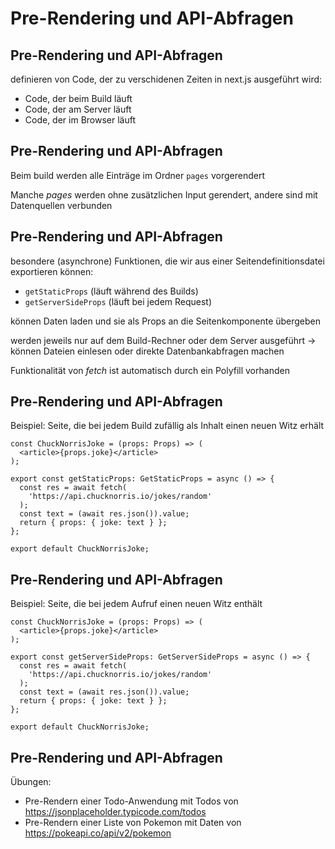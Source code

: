 # Pre-Rendering und API-Abfragen

## Pre-Rendering und API-Abfragen

definieren von Code, der zu verschidenen Zeiten in next.js ausgeführt wird:

- Code, der beim Build läuft
- Code, der am Server läuft
- Code, der im Browser läuft

## Pre-Rendering und API-Abfragen

Beim build werden alle Einträge im Ordner `pages` vorgerendert

Manche _pages_ werden ohne zusätzlichen Input gerendert, andere sind mit Datenquellen verbunden

## Pre-Rendering und API-Abfragen

besondere (asynchrone) Funktionen, die wir aus einer Seitendefinitionsdatei exportieren können:

- `getStaticProps` (läuft während des Builds)
- `getServerSideProps` (läuft bei jedem Request)

können Daten laden und sie als Props an die Seitenkomponente übergeben

werden jeweils nur auf dem Build-Rechner oder dem Server ausgeführt → können Dateien einlesen oder direkte Datenbankabfragen machen

Funktionalität von _fetch_ ist automatisch durch ein Polyfill vorhanden

## Pre-Rendering und API-Abfragen

Beispiel: Seite, die bei jedem Build zufällig als Inhalt einen neuen Witz erhält

```tsx
const ChuckNorrisJoke = (props: Props) => (
  <article>{props.joke}</article>
);

export const getStaticProps: GetStaticProps = async () => {
  const res = await fetch(
    'https://api.chucknorris.io/jokes/random'
  );
  const text = (await res.json()).value;
  return { props: { joke: text } };
};

export default ChuckNorrisJoke;
```

## Pre-Rendering und API-Abfragen

Beispiel: Seite, die bei jedem Aufruf einen neuen Witz enthält

```tsx
const ChuckNorrisJoke = (props: Props) => (
  <article>{props.joke}</article>
);

export const getServerSideProps: GetServerSideProps = async () => {
  const res = await fetch(
    'https://api.chucknorris.io/jokes/random'
  );
  const text = (await res.json()).value;
  return { props: { joke: text } };
};

export default ChuckNorrisJoke;
```

## Pre-Rendering und API-Abfragen

Übungen:

- Pre-Rendern einer Todo-Anwendung mit Todos von <https://jsonplaceholder.typicode.com/todos>
- Pre-Rendern einer Liste von Pokemon mit Daten von <https://pokeapi.co/api/v2/pokemon>
